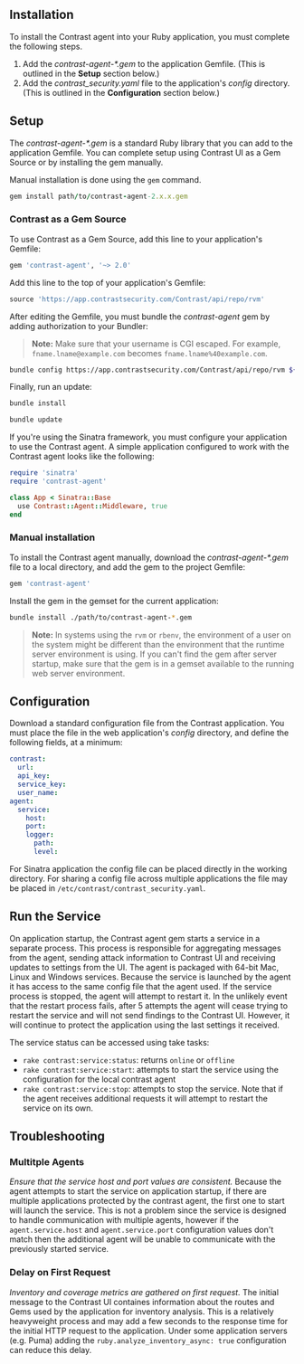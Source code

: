 <!--
title: "Ruby Agent Installation"
description: "Installing the Ruby Agent"
tags: "Ruby on Rails agent installation"
-->

## Installation

To install the Contrast agent into your Ruby application, you must complete the following steps.  

1. Add the <i>contrast-agent-*.gem</i> to the application Gemfile. (This is outlined in the <b>Setup</b> section below.) 
2. Add the *contrast_security.yaml* file to the application's *config* directory. (This is outlined in the **Configuration** section below.)

## Setup

The <i>contrast-agent-*.gem</i> is a standard Ruby library that you can add to the application Gemfile. You can complete setup using Contrast UI as a Gem Source or by installing the gem manually. 

Manual installation is done using the `gem` command.

``` ruby
gem install path/to/contrast-agent-2.x.x.gem
```

### Contrast as a Gem Source

To use Contrast as a Gem Source, add this line to your application's Gemfile:

``` ruby
gem 'contrast-agent', '~> 2.0'
```

Add this line to the top of your application's Gemfile:

``` ruby
source 'https://app.contrastsecurity.com/Contrast/api/repo/rvm'
```

After editing the Gemfile, you must bundle the *contrast-agent* gem by adding authorization to your Bundler:

> **Note:** Make sure that your username is CGI escaped. For example, `fname.lname@example.com` becomes `fname.lname%40example.com`.

``` bash
bundle config https://app.contrastsecurity.com/Contrast/api/repo/rvm ${username}:${service_key}
```

Finally, run an update:

``` bash
bundle install
```

``` bash
bundle update
```

If you're using the Sinatra framework, you must configure your application to use the Contrast agent. A simple application configured to work with the Contrast agent looks like the following:

``` ruby
require 'sinatra'
require 'contrast-agent'

class App < Sinatra::Base
  use Contrast::Agent::Middleware, true
end
```

### Manual installation

To install the Contrast agent manually, download the <i>contrast-agent-*.gem</i> file to a local directory, and add the gem to the project Gemfile:

``` ruby
gem 'contrast-agent'
```

Install the gem in the gemset for the current application:

``` bash
bundle install ./path/to/contrast-agent-*.gem
``` 

> **Note:** In systems using the `rvm` or `rbenv`, the environment of a user on the system might be different than the environment that the runtime server environment is using. If you can't find the gem after server startup, make sure that the gem is in a gemset available to the running web server environment. 

## Configuration

Download a standard configuration file from the Contrast application. You must place the file in the web application's *config* directory, and define the following fields, at a minimum:

``` yaml
contrast:
  url: 
  api_key:
  service_key:
  user_name:
agent:
  service:
    host: 
    port:
    logger:
      path: 
      level:
```

For Sinatra application the config file can be placed directly in the working directory. For sharing a config file across multiple applications the file may be placed in `/etc/contrast/contrast_security.yaml`.

## Run the Service

On application startup, the Contrast agent gem starts a service in a separate process. This process is responsible for aggregating messages from the agent, sending attack information to Contrast UI and receiving updates to settings from the UI. The agent is packaged with 64-bit Mac, Linux and Windows services.  Because the service is launched by the agent it has access to the same config file that the agent used. If the service process is stopped, the agent will attempt to restart it. In the unlikely event that the restart process fails, after 5 attempts the agent will cease trying to restart the service and will not send findings to the Contrast UI. However, it will continue to protect the application using the last settings it received. 

The service status can be accessed using take tasks:

* `rake contrast:service:status`: returns `online` or `offline`
* `rake contrast:service:start`: attempts to start the service using the configuration for the local contrast agent
* `rake contrast:service:stop`: attempts to stop the service. Note that if the agent receives additional requests it will attempt to restart the service on its own.

## Troubleshooting 

### Multitple Agents

*Ensure that the service host and port values are consistent.* Because the agent attempts to start the service on application startup, if there are multiple applications protected by the contrast agent, the first one to start will launch the service. This is not a problem since the service is designed to handle communication with multiple agents, however if the `agent.service.host` and `agent.service.port` configuration values don't match then the additional agent will be unable to communicate with the previously started service.

### Delay on First Request

*Inventory and coverage metrics are gathered on first request.* The initial message to the Contrast UI containes information about the routes and Gems used by the application for inventory analysis. This is a relatively heavyweight process and may add a few seconds to the response time for the initial HTTP request to the application. Under some application servers (e.g. Puma) adding the `ruby.analyze_inventory_async: true` configuration can reduce this delay.

